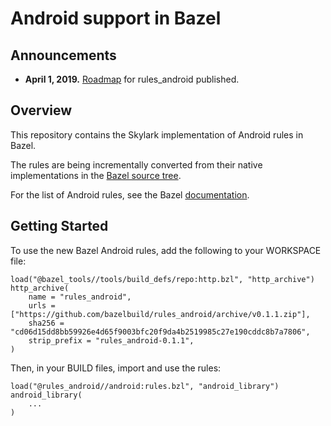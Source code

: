 # Android support in Bazel

## Announcements
* <b> April 1, 2019.</b> [Roadmap](https://github.com/bazelbuild/rules_android/blob/master/ROADMAP.md) for rules_android published.

## Overview

This repository contains the Skylark implementation of Android rules in Bazel.

The rules are being incrementally converted from their native implementations
in the [Bazel source
tree](https://source.bazel.build/bazel/+/master:src/main/java/com/google/devtools/build/lib/rules/android/).

For the list of Android rules, see the Bazel [documentation](https://docs.bazel.build/versions/master/be/android.html).

## Getting Started
To use the new Bazel Android rules, add the following to your WORKSPACE file:

    load("@bazel_tools//tools/build_defs/repo:http.bzl", "http_archive")
    http_archive(
        name = "rules_android",
        urls = ["https://github.com/bazelbuild/rules_android/archive/v0.1.1.zip"],
        sha256 = "cd06d15dd8bb59926e4d65f9003bfc20f9da4b2519985c27e190cddc8b7a7806",
        strip_prefix = "rules_android-0.1.1",
    )

Then, in your BUILD files, import and use the rules:

    load("@rules_android//android:rules.bzl", "android_library")
    android_library(
        ...
    )

